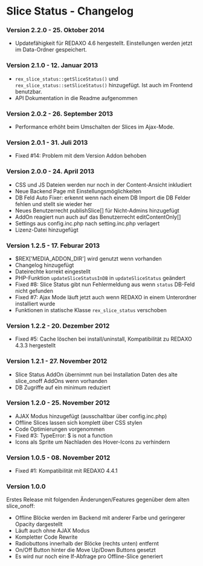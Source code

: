 Slice Status - Changelog
========================

### Version 2.2.0 - 25. Oktober 2014

* Updatefähigkeit für REDAXO 4.6 hergestellt. Einstellungen werden jetzt im Data-Ordner gespeichert.

### Version 2.1.0 - 12. Januar 2013

* `rex_slice_status::getSliceStatus()` und `rex_slice_status::setSliceStatus()` hinzugefügt. Ist auch im Frontend benutzbar.
* API Dokumentation in die Readme aufgenommen

### Version 2.0.2 - 26. September 2013

* Performance erhöht beim Umschalten der Slices im Ajax-Mode.

### Version 2.0.1 - 31. Juli 2013

* Fixed #14: Problem mit dem Version Addon behoben

### Version 2.0.0 - 24. April 2013

* CSS und JS Dateien werden nur noch in der Content-Ansicht inkludiert
* Neue Backend Page mit Einstellungsmöglichkeiten
* DB Feld Auto Fixer: erkennt wenn nach einem DB Import die DB Felder fehlen und stellt sie wieder her
* Neues Benutzerrecht publishSlice[] für Nicht-Admins hinzugefügt
* AddOn reagiert nun auch auf das Benutzerrecht editContentOnly[]
* Settings aus config.inc.php nach setting.inc.php verlagert
* Lizenz-Datei hinzugefügt

### Version 1.2.5 - 17. Feburar 2013

* $REX['MEDIA_ADDON_DIR'] wird genutzt wenn vorhanden
* Changelog hinzugefügt
* Dateirechte korrekt eingestellt
* PHP-Funktion `updateSliceStatusInDB` in `updateSliceStatus` geändert
* Fixed #8: Slice Status gibt nun Fehlermeldung aus wenn `status` DB-Feld nicht gefunden
* Fixed #7: Ajax Mode läuft jetzt auch wenn REDAXO in einem Unterordner installiert wurde
* Funktionen in statische Klasse `rex_slice_status` verschoben

### Version 1.2.2 - 20. Dezember 2012

* Fixed #5: Cache löschen bei install/uninstall, Kompatibilität zu REDAXO 4.3.3 hergestellt

### Version 1.2.1 - 27. November 2012

* Slice Status AddOn übernimmt nun bei Installation Daten des alte slice_onoff AddOns wenn vorhanden
* DB Zugriffe auf ein minimum reduziert

### Version 1.2.0 - 25. November 2012

* AJAX Modus hinzugefügt (ausschaltbar über config.inc.php)
* Offline Slices lassen sich komplett über CSS stylen
* Code Optimierungen vorgenommen
* Fixed #3: TypeError: $ is not a function
* Icons als Sprite um Nachladen des Hover-Icons zu verhindern

### Version 1.0.5 - 08. November 2012

* Fixed #1: Kompatibilität mit REDAXO 4.4.1

### Version 1.0.0

Erstes Release mit folgenden Änderungen/Features gegenüber dem alten slice_onoff:

* Offline Blöcke werden im Backend mit anderer Farbe und geringerer Opacity dargestellt
* Läuft auch ohne AJAX Modus
* Kompletter Code Rewrite
* Radiobuttons innerhalb der Blöcke (rechts unten) entfernt
* On/Off Button hinter die Move Up/Down Buttons gesetzt
* Es wird nur noch eine If-Abfrage pro Offline-Slice generiert


